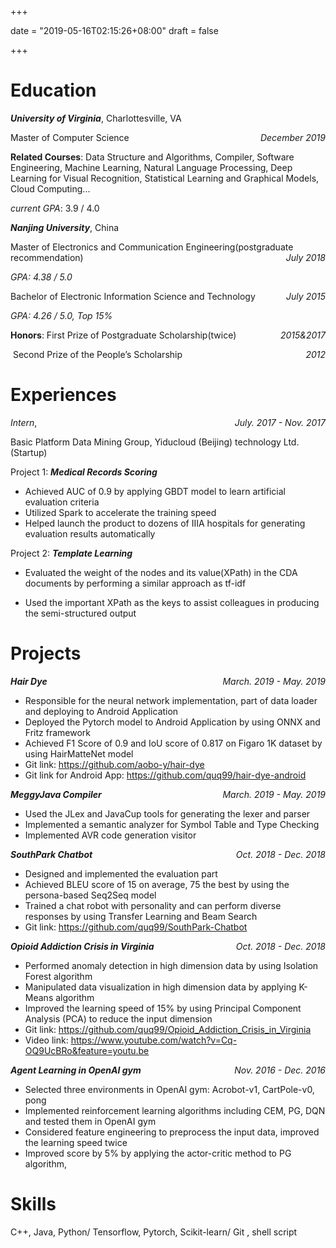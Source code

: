 +++

date = "2019-05-16T02:15:26+08:00"
draft = false

+++

# Education

***University of Virginia***, Charlottesville, VA

Master of Computer Science  <span style="float:right;">*December 2019*</span>

**Related Courses**: Data Structure and Algorithms, Compiler, Software Engineering, Machine Learning, Natural Language Processing, Deep Learning for Visual Recognition, Statistical Learning and Graphical Models, Cloud Computing...

*current GPA*: 3.9 / 4.0

***Nanjing University***, China

Master of Electronics and Communication Engineering(postgraduate recommendation)  <span style="float:right;">*July 2018*</span>

*GPA: 4.38 / 5.0*

Bachelor of Electronic Information Science and Technology 	<span style="float:right;">*July 2015*</span>

*GPA: 4.26 / 5.0, Top 15%*

**Honors**:  First Prize of Postgraduate Scholarship(twice) <span style="float:right;">*2015&2017*</span>

​		 Second Prize of the People’s Scholarship<span style="float:right;">*2012*</span>

# Experiences

*Intern*, <span style="float:right;">*July. 2017 - Nov. 2017*</span>

Basic Platform Data Mining Group, Yiducloud (Beijing) technology Ltd. (Startup) 

Project 1: ***Medical Records Scoring*** 

- Achieved AUC of 0.9 by applying GBDT model to learn artificial evaluation criteria  
- Utilized Spark to accelerate the training speed 
- Helped launch the product to dozens of IIIA hospitals for generating evaluation results automatically 

Project 2: ***Template Learning*** 

- Evaluated the weight of the nodes and its value(XPath) in the CDA documents by performing a similar approach as tf-idf  

- Used the important XPath as the keys to assist colleagues in producing the semi-structured output  

# Projects

***Hair Dye***<span style="float:right;">*March. 2019 - May. 2019*</span>

* Responsible for the neural network implementation, part of data loader and deploying to Android Application 
* Deployed the Pytorch model to Android Application by using ONNX and Fritz framework 
* Achieved F1 Score of 0.9 and IoU score of 0.817 on Figaro 1K dataset by using HairMatteNet model 
* Git link: https://github.com/aobo-y/hair-dye
* Git link for Android App: https://github.com/quq99/hair-dye-android



***MeggyJava Compiler***<span style="float:right;">*March. 2019 - May. 2019*</span>

- Used the JLex and JavaCup tools for generating the lexer and parser 
- Implemented a semantic analyzer for Symbol Table and Type Checking 
- Implemented AVR code generation visitor 



***SouthPark Chatbot***<span style="float:right;">*Oct. 2018 - Dec. 2018*</span>

- Designed and implemented the evaluation part 
- Achieved BLEU score of 15 on average, 75 the best by using the persona-based Seq2Seq model 
- Trained a chat robot with personality and can perform diverse responses by using Transfer Learning and Beam Search 
- Git link: https://github.com/quq99/SouthPark-Chatbot 



***Opioid Addiction Crisis in Virginia***<span style="float:right;">*Oct. 2018 - Dec. 2018*</span>

- Performed anomaly detection in high dimension data by using Isolation Forest algorithm 
- Manipulated data visualization in high dimension data by applying K-Means algorithm 
- Improved the learning speed of 15% by using Principal Component Analysis (PCA) to reduce the input dimension 
- Git link: https://github.com/quq99/Opioid_Addiction_Crisis_in_Virginia 
- Video link: https://www.youtube.com/watch?v=Cq-OQ9UcBRo&feature=youtu.be 



***Agent Learning in OpenAI gym***<span style="float:right;">*Nov. 2016 - Dec. 2016*</span>

- Selected three environments in OpenAI gym: Acrobot-v1, CartPole-v0, pong 
- Implemented reinforcement learning algorithms including CEM, PG, DQN and tested them in OpenAI gym 
- Considered feature engineering to preprocess the input data, improved the learning speed twice 
- Improved score by 5% by applying the actor-critic method to PG algorithm,  

# Skills

C++, Java, Python/ Tensorflow, Pytorch, Scikit-learn/ Git , shell script
